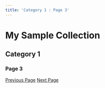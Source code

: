 ```yaml
---
title: 'Category 1 : Page 3'
---
```


# My Sample Collection

## Category 1
### Page 3

[Previous Page](../cat1-page2)
[Next Page](../cat2-page1)
